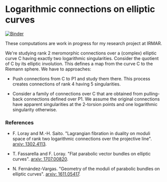 <meta http-equiv="Content-Type" content="text/html; charset=utf-8"/>

# Logarithmic connections on elliptic curves

[![Binder](https://mybinder.org/badge_logo.svg)](https://mybinder.org/v2/gh/valentermz/Connections-on-elliptic-curves/master)

These computations are work in progress for my research project at IRMAR.

We're studying rank 2 meromorphic connections over a (complex) elliptic curve C having exactly two logarithmic singularities. Consider the quotient of C by its elliptic involution. This defines a map from the curve C to the Riemann sphere. We have to approaches:

* Push connections from C to P1 and study them there. This process creates connections of rank 4 having 5 singularities.

* Consider a family of connections over C that are obtained from pulling-back connections defined over P1. We assume the original connections have apparent singularities at the 2-torsion points and one logarithmic singularity otherwise.


### References

* F. Loray and M.-H. Saito. "Lagrangian fibration in duality on moduli space of rank two logarithmic connections over the projective line". [arxiv: 1302.4113](https://arxiv.org/abs/1302.4113).

* T. Fassarella and F. Loray. "Flat parabolic vector bundles on elliptic curves". [arxiv: 1707.00820](https://arxiv.org/abs/1707.00820).

* N. Fernández-Vargas. "Geometry of the moduli of parabolic bundles on elliptic curves". [arxiv: 1611.05417](https://arxiv.org/abs/1611.05417).
